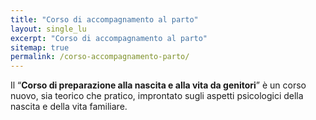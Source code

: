 ```yaml
---
title: "Corso di accompagnamento al parto"
layout: single_lu
excerpt: "Corso di accompagnamento al parto"
sitemap: true
permalink: /corso-accompagnamento-parto/
---
```

Il “**Corso di preparazione alla nascita e alla vita da genitori**” è un corso nuovo, sia teorico che pratico, improntato sugli aspetti psicologici della nascita e della vita familiare. 